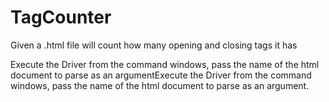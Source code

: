 # TagCounter
Given a .html file will count how many opening and closing tags it has


Execute the Driver from the command windows, pass the name of the html document to parse as an argumentExecute the Driver from the command windows, pass the name of the html document to parse as an argument.
